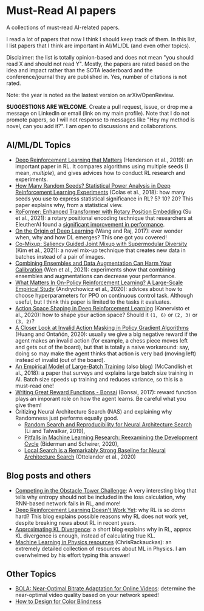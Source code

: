 # Must-Read AI papers
A collections of must-read AI-related papers.

I read a lot of papers that now I think I should keep track of them. In this list, I list papers that I think are important in AI/ML/DL (and even other topics).

Disclaimer: the list is totally opinion-based and does not mean "you should read X and should not read Y". Mostly, the papers are rated based on the idea and impact rather than the SOTA leaderboard and the conference/journal they are published in. Yes, number of citations is not rated.

Note: the year is noted as the lastest version on arXiv/OpenReview.

**SUGGESTIONS ARE WELCOME**. Create a pull request, issue, or drop me a message on LinkedIn or email (link on my main profile). Note that I do not promote papers, so I will not response to messages like "Hey my method is novel, can you add it?". I am open to discussions and collaborations.

## AI/ML/DL Topics
- [Deep Reinforcement Learning that Matters](https://arxiv.org/abs/1709.06560) (Henderson et al., 2019): an important paper in RL. It compares algorithms using multiple seeds (I mean, *multiple*), and gives advices how to conduct RL research and experiments.
- [How Many Random Seeds? Statistical Power Analysis in Deep Reinforcement Learning Experiments](https://arxiv.org/abs/1806.08295) (Colas et al., 2018): how many seeds you use to express statistical significance in RL? 5? 10? 20? This paper explains why, from a statistical view.
- [RoFormer: Enhanced Transformer with Rotary Position Embedding](https://arxiv.org/abs/2104.09864) (Su et al., 2021): a rotary positional encoding technique that researchers at EleutherAI found a [significant improvement in performance](https://blog.eleuther.ai/rotary-embeddings/).
- [On the Origin of Deep Learning](https://arxiv.org/abs/1702.07800) (Wang and Raj, 2017): ever wonder when, why and how DL emerges? This one got you covered!
- [Co-Mixup: Saliency Guided Joint Mixup with Supermodular Diversity](https://openreview.net/forum?id=gvxJzw8kW4b) (Kim et al., 2021): a novel mix-up technique that creates new data in batches instead of a pair of images.
- [Combining Ensembles and Data Augmentation Can Harm Your Calibration](https://openreview.net/forum?id=g11CZSghXyY) (Wen et al., 2021): experiments show that combining ensembles and augmentations can decrease your performance.
- [What Matters In On-Policy Reinforcement Learning? A Large-Scale Empirical Study](https://arxiv.org/abs/2006.05990) (Andrychowicz et al., 2020): advices about how to choose hyperparameters for PPO on continuous control task. Although useful, but I think this paper is limited to the tasks it evaluates.
- [Action Space Shaping in Deep Reinforcement Learning](https://arxiv.org/abs/2004.00980) (Kanervisto et al., 2020): how to shape your action space? Should it `(1, 6)` or `(2, 3)` or `(3, 2)`?
- [A Closer Look at Invalid Action Masking in Policy Gradient Algorithms](https://arxiv.org/abs/2006.14171) (Huang and Ontañón, 2020): usually we give a big negative reward if the agent makes an invalid action (for example, a chess piece moves left and gets out of the board), but that is totally a naive workaround: say, doing so may make the agent thinks that action is very bad (moving left) instead of invalid (out of the board).
- [An Empirical Model of Large-Batch Training](https://arxiv.org/pdf/1812.06162.pdf) (also [blog](https://openai.com/blog/science-of-ai/)) (McCandlish et al., 2018): a paper that surveys and explains large batch size training in AI. Batch size speeds up training and reduces variance, so this is a must-read one!
- [Writing Great Reward Functions - Bonsai](https://www.youtube.com/watch?v=0R3PnJEisqk) (Bonsai, 2017): reward function plays an imporant role on how the agent learns. Be careful what you give them!
- Critizing Neural Architecture Search (NAS) and explaining why Randomness just performs equally good.
  - [Random Search and Reproducibility for Neural Architecture Search](https://arxiv.org/abs/1902.07638) (Li and Talwalkar, 2019), 
  - [Pitfalls in Machine Learning Research: Reexamining the Development Cycle](http://proceedings.mlr.press/v137/biderman20a/biderman20a.pdf) (Biderman and Scheirer, 2020), 
  - [Local Search is a Remarkably Strong Baseline for Neural Architecture Search](https://arxiv.org/abs/2004.08996) (Ottelander et al., 2020)
  

## Blog posts and others
- [Competing in the Obstacle Tower Challenge](https://blog.aqnichol.com/2019/07/24/competing-in-the-obstacle-tower-challenge/): A very interesting blog that tells why entropy should not be included in the loss calculation, why RNN-based network fails in RL, and more!
- [Deep Reinforcement Learning Doesn't Work Yet](https://www.alexirpan.com/2018/02/14/rl-hard.html): why RL is so *damn* hard? This blog explains possible reasons why RL does not work yet, despite breaking news about RL in recent years.
- [Approximating KL Divergence](http://joschu.net/blog/kl-approx.html): a short blog explains why in RL, approx KL divergence is enough, instead of calculating true KL.
- [Machine Learning in Physics resources](https://www.reddit.com/r/MachineLearning/comments/nbdoc6/p_machine_learning_in_physics/gxytad4?utm_source=share&utm_medium=web2x&context=3) (ChrisRackauckas): an extremely detailed collection of resources about ML in Physics. I am overwhelmed by his effort typing this answer!

## Other Topics
- [BOLA: Near-Optimal Bitrate Adaptation for Online Videos](https://arxiv.org/pdf/1601.06748.pdf): determine the near-optimal video quality based on your network speed!
- [How to Design for Color Blindness](https://www.getfeedback.com/resources/ux/how-to-design-for-color-blindness/)
